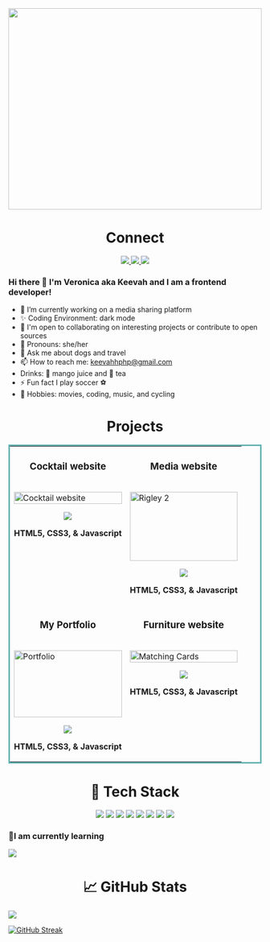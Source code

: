 


<img src = "https://user-images.githubusercontent.com/86062530/168753866-23b06fb2-83ed-494b-8503-529479ed2ac7.gif" width= "100%" height = "400px" align = "center" />


  
  
  
  
  

 <div> 
  <h1 align="center">Connect</h1>
  
<p align="center">
  <a href="https://verele.netlify.app/" target="_blank">
    <img src="https://img.shields.io/static/v1?label=|&message=WEBSITE&color=23555f&style=plastic&logo=react&logo-color=white"/>
  </a>
  <a href="https://www.linkedin.com/in/shubhamsigdar/" target="_blank">
    <img src="https://img.shields.io/static/v1?label=|&message=LINKED-IN&color=cdf998&style=plastic&logo=linkedin&logo-color=white"/>
  </a>
  <a href="https://https://twitter.com/keevah9" target="_blank">
    <img src="https://img.shields.io/static/v1?label=|&message=TWITTER&color=23555f&style=plastic&logo=twitter&logo-color=white"/>
  </a>
 </p>

  
  </div>
  
  
  
  
 ### Hi there 👋 I'm Veronica aka Keevah and I am a frontend developer!

- 🔭 I’m currently working on a media sharing platform
- ✨ Coding Environment: dark mode
- 👯 I'm open to collaborating on interesting projects or contribute to open sources
- :woman: Pronouns: she/her
- 💬 Ask me about dogs and travel
- 📫 How to reach me: keevahhphp@gmail.com
- Drinks: :wine_glass: mango juice and 🍵 tea
- ⚡ Fun fact I play soccer :soccer:
- 🥊 Hobbies: movies, coding, music, and cycling



<h1 align="center">Projects</h1>

<table bordercolor="#66b2b2">
  
  <tr>
    <td width="50%" valign="top">
      <h3 align="center">Cocktail website</h3>
        <br />
        <a target="_blank" href="drinks-and-slices.netlify.app/">
             <img src="https://user-images.githubusercontent.com/86062530/168852518-0683d5f6-b24c-4cc6-b194-ec226d4008a9.gif" width="100%" alt="Cocktail website"/>
          </a>
        <br />
        <p align="center">
          
  
  <a href="https://drinks-and-slices.netlify.app/" target="_blank">
    <img src="https://img.shields.io/static/v1?label=|&message=WEBSITE&color=cdf998&style=plastic&logo=wordpress&logo-color=white"/>
  </a>
      </p>
         <p><strong>HTML5, CSS3, & Javascript</strong></p>
    </td>
    <td width="50%" valign="top">
      <h3 align="center">Media website</h3>
        <br />
      <a target="_blank" href="https://deytunesmedia.netlify.app/">
            <img src="https://user-images.githubusercontent.com/86062530/168859535-6d26bd29-7541-4e78-b13b-ce1d5c0baf6d.png" width="100%" height = "137px" alt="Rigley 2"/>
        </a>
        <br />
        <p align="center">
          
  
          
          
  <a href="https://deytunesmedia.netlify.app/" target="_blank">
   <img src="https://img.shields.io/static/v1?label=|&message=WEBSITE&color=cdf998&style=plastic&logo=wordpress&logo-color=white"/> 
  </a>
      </p>
      <p><strong>HTML5, CSS3, & Javascript</strong></p>
    </td>
  </tr>
  
  <tr>
    <td width="50%" valign="top">
      <h3 align="center">My Portfolio</h3>
      <br />
        <a target="_blank" href="https://verele.netlify.app/">
          <img src="https://user-images.githubusercontent.com/86062530/169362008-28cc039a-c49a-4579-a4fb-ebc80b7920f6.jpeg" width="100%" height = "133px" alt="Portfolio"/>
        </a>
      <br />
        <p align="center">
 
  <a href="https://verele.netlify.app/" target="_blank">
    <img src="https://img.shields.io/static/v1?label=|&message=WEBSITE&color=cdf998&style=plastic&logo=wordpress&logo-color=white"/>
  </a>
      </p>
        <p><strong>HTML5, CSS3, & Javascript</strong></p>
    </td>
    <td width="50%" valign="top">
      <h3 align="center">Furniture website</h3>
        <br />
        <a target="_blank" href="https://grandfurnish.netlify.app/">
          <img src="https://user-images.githubusercontent.com/86062530/169360620-95ecac28-7c71-40eb-9877-8c621c7c05a4.png" width="100%" alt="Matching Cards"/>
        </a>
        <br />
        <p align="center">
  
  <a href="https://grandfurnish.netlify.app/" target="_blank">
    <img src="https://img.shields.io/static/v1?label=|&message=WEBSITE&color=cdf998&style=plastic&logo=wordpress&logo-color=white"/>
  </a>
      </p>
        <p><strong>HTML5, CSS3, & Javascript</strong></p>
    </td>
  </tr>
</table>






<h1 align="center">💼 Tech Stack</h1>

    
<p align="center">
<img src = "https://user-images.githubusercontent.com/86062530/168755446-741788cd-e9fb-41b6-8633-fbf2b3958fe1.png" />
<img src = "https://user-images.githubusercontent.com/86062530/168755469-4fde67dd-83f2-4f71-a3aa-9527284b2d8f.png" />
<img src = "https://user-images.githubusercontent.com/86062530/168755481-ac54ecbf-cb06-4d29-96b1-e2d97ebb4248.png" />
<img src = "https://user-images.githubusercontent.com/86062530/168755496-7a4de157-3670-4fd4-a64d-b1f47bbb30d4.png" />
<img src = "https://user-images.githubusercontent.com/86062530/168755503-39ae990e-baa2-4cbd-88fe-7c4706a08e56.png" />
<img src = "https://user-images.githubusercontent.com/86062530/168758429-5f05e194-4977-44f0-9759-f328021916b8.png" />
<img src = "https://user-images.githubusercontent.com/86062530/168755418-44075468-cb65-40ae-801d-1386f4c18234.png" />
<img src = "https://user-images.githubusercontent.com/86062530/168755523-4cfeeae6-cb23-4881-985f-ca50a54c7a40.png" />
  </p>
    
 ### 🌱I am currently learning
<img src = "https://user-images.githubusercontent.com/86062530/168755359-4569b7d0-5c1d-4657-a0a5-413d3a8f02d1.png" />




<h1 align="center">📈 GitHub Stats</h1>
<img src = "https://user-images.githubusercontent.com/86062530/168758367-b9b04415-ca1d-48f5-95a0-675dfa75f9e7.png" align = "center" />



[![GitHub Streak](https://github-readme-streak-stats.herokuapp.com?user=keevah9&theme=dark&hide_border=true&date_format=M%20j%5B%2C%20Y%5D)](https://git.io/streak-stats)



